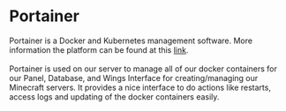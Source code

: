 # Portainer

Portainer is a Docker and Kubernetes management software. More information the platform can be found at this [link](https://www.portainer.io/). \
\
Portainer is used on our server to manage all of our docker containers for our Panel, Database, and Wings Interface for creating/managing our Minecraft servers. It provides a nice interface to do actions like restarts, access logs and updating of the docker containers easily.
